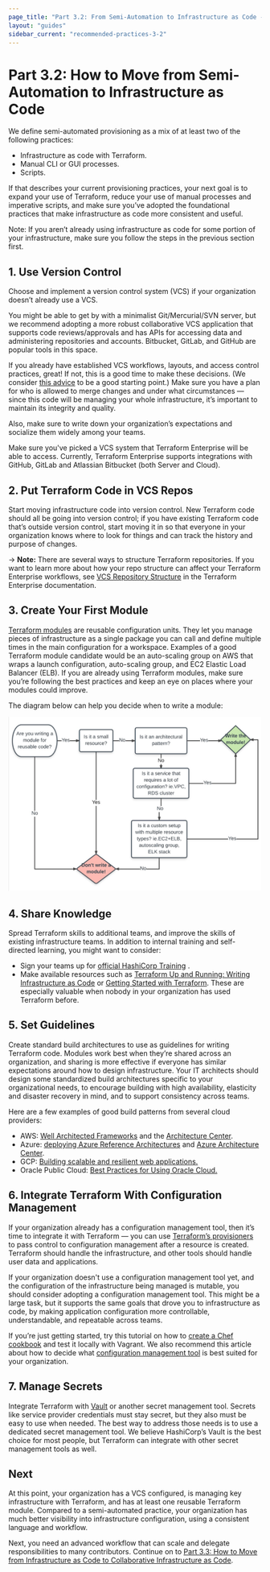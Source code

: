 ```yaml
---
page_title: "Part 3.2: From Semi-Automation to Infrastructure as Code - Terraform Recommended Practices"
layout: "guides"
sidebar_current: "recommended-practices-3-2"
---
```


# Part 3.2: How to Move from Semi-Automation to Infrastructure as Code

We define semi-automated provisioning as a mix of at least two of the following practices:

* Infrastructure as code with Terraform.
* Manual CLI or GUI processes.
* Scripts.

If that describes your current provisioning practices, your next goal is to expand your use of Terraform, reduce your use of manual processes and imperative scripts, and make sure you’ve adopted the foundational practices that make infrastructure as code more consistent and useful.

Note: If you aren’t already using infrastructure as code for some portion of your infrastructure, make sure you follow the steps in the previous section first.

## 1. Use Version Control

Choose and implement a version control system (VCS) if your organization doesn’t already use a VCS.

You might be able to get by with a minimalist Git/Mercurial/SVN server, but we recommend adopting a more robust collaborative VCS application that supports code reviews/approvals and has APIs for accessing data and administering repositories and accounts. Bitbucket, GitLab, and GitHub are popular tools in this space.

If you already have established VCS workflows, layouts, and access control practices, great! If not, this is a good time to make these decisions. (We consider [this advice](http://www.drupalwatchdog.net/volume-4/issue-2/version-control-workflow-strategies) to be a good starting point.) Make sure you have a plan for who is allowed to merge changes and under what circumstances — since this code will be managing your whole infrastructure, it’s important to maintain its integrity and quality.

Also, make sure to write down your organization’s expectations and socialize them widely among your teams.

Make sure you've picked a VCS system that Terraform Enterprise will be able to access. Currently, Terraform Enterprise supports integrations with GitHub, GitLab and Atlassian Bitbucket (both Server and Cloud).


## 2. Put Terraform Code in VCS Repos

Start moving infrastructure code into version control. New Terraform code should all be going into version control; if you have existing Terraform code that’s outside version control, start moving it in so that everyone in your organization knows where to look for things and can track the history and purpose of changes.

-> **Note:** There are several ways to structure Terraform repositories. If you want to learn more about how your repo structure can affect your Terraform Enterprise workflows, see [VCS Repository Structure](/docs/enterprise/workspaces/repo-structure.html) in the Terraform Enterprise documentation.

## 3. Create Your First Module

[Terraform modules](/docs/modules/index.html) are reusable configuration units. They let you manage pieces of infrastructure as a single package you can call and define multiple times in the main configuration for a workspace. Examples of a good Terraform module candidate would be an auto-scaling group on AWS that wraps a launch configuration, auto-scaling group, and EC2 Elastic Load Balancer (ELB). If you are already using Terraform modules, make sure you’re following the best practices and keep an eye on places where your modules could improve.

The diagram below can help you decide when to write a module:

![(A flow chart suggesting that modules should be used to reuse code with multiple resources for architectural patterns, reduction of configuration, or a custom setup with many resource types.)](./images/image2.png)

## 4. Share Knowledge

Spread Terraform skills to additional teams, and improve the skills of existing infrastructure teams. In addition to internal training and self-directed learning, you might want to consider:

* Sign your teams up for [official HashiCorp Training](https://www.hashicorp.com/training/) .
* Make available resources such as [Terraform Up and Running: Writing Infrastructure as Code](https://www.amazon.com/Terraform-Running-Writing-Infrastructure-Code-ebook/dp/B06XKHGJHP/ref=sr_1_1?ie=UTF8&qid=1496138592&sr=8-1&keywords=terraform+up+and+running) or [Getting Started with Terraform](https://www.amazon.com/Getting-Started-Terraform-Kirill-Shirinkin/dp/1786465108/ref=sr_1_1?ie=UTF8&qid=1496138892&sr=8-1&keywords=Getting+Started+with+Terraform). These are especially valuable when nobody in your organization has used Terraform before.

## 5. Set Guidelines

Create standard build architectures to use as guidelines for writing Terraform code. Modules work best when they’re shared across an organization, and sharing is more effective if everyone has similar expectations around how to design infrastructure. Your IT architects should design some standardized build architectures specific to your organizational needs, to encourage building with high availability, elasticity and disaster recovery in mind, and to support consistency across teams.

Here are a few examples of good build patterns from several cloud providers:

* AWS: [Well Architected Frameworks](https://d0.awsstatic.com/whitepapers/architecture/AWS_Well-Architected_Framework.pdf) and the [Architecture Center](https://aws.amazon.com/architecture/).
* Azure: [deploying Azure Reference Architectures](https://github.com/mspnp/reference-architectures) and [Azure Architecture Center](https://docs.microsoft.com/en-us/azure/architecture/).
* GCP: [Building scalable and resilient web applications.](https://cloud.google.com/solutions/scalable-and-resilient-apps)
* Oracle Public Cloud: [Best Practices for Using Oracle Cloud.](https://docs.oracle.com/cloud/latest/stcomputecs/STCSG/GUID-C37FDFF1-7C48-4DA8-B31F-D7D7B35674A8.htm#STCSG-GUID-C37FDFF1-7C48-4DA8-B31F-D7D7B35674A8)

## 6. Integrate Terraform With Configuration Management

If your organization already has a configuration management tool, then it’s time to integrate it with Terraform — you can use [Terraform’s provisioners](/docs/provisioners/index.html) to pass control to configuration management after a resource is created. Terraform should handle the infrastructure, and other tools should handle user data and applications.

If your organization doesn't use a configuration management tool yet, and the configuration of the infrastructure being managed is mutable, you should consider adopting a configuration management tool. This might be a large task, but it supports the same goals that drove you to infrastructure as code, by making application configuration more controllable, understandable, and repeatable across teams.

If you’re just getting started, try this tutorial on how to [create a Chef cookbook](https://www.vagrantup.com/docs/provisioning/chef_solo.html) and test it locally with Vagrant. We also recommend this article about how to decide what [configuration management tool](http://www.intigua.com/blog/puppet-vs.-chef-vs.-ansible-vs.-saltstack) is best suited for your organization.

## 7. Manage Secrets

Integrate Terraform with [Vault](/docs/providers/vault/index.html) or another secret management tool. Secrets like service provider credentials must stay secret, but they also must be easy to use when needed. The best way to address those needs is to use a dedicated secret management tool. We believe HashiCorp’s Vault is the best choice for most people, but Terraform can integrate with other secret management tools as well.

## Next

At this point, your organization has a VCS configured, is managing key infrastructure with Terraform, and has at least one reusable Terraform module. Compared to a semi-automated practice, your organization has much better visibility into infrastructure configuration, using a consistent language and workflow.

Next, you need an advanced workflow that can scale and delegate responsibilities to many contributors. Continue on to [Part 3.3: How to Move from Infrastructure as Code to Collaborative Infrastructure as Code](./part3.3.html).
